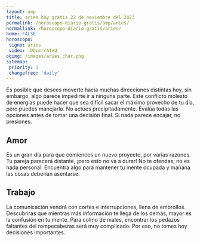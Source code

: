```yaml
---
layout: amp
title: aries hoy gratis 22 de noviembre del 2023 
permalink: /horoscopo-diario-gratis/amp/aries/
normallink: /horoscopo-diario-gratis/aries/
home: FALSE
horoscopo:
 signo: aries
 video: -DQpmrrAIeU
ogimg: /images/aries_char.png
sitemap:
 priority: 1
 changefreq: 'daily'
---
```



Es posible que desees moverte hacia muchas direcciones distintas hoy, sin embargo, algo parece impedirte ir a ninguna parte. Este conflicto molesto de energías puede hacer que sea difícil sacar el máximo provecho de tu día, pero puedes manejarlo. No actúes precipitadamente. Evalúa todas las opciones antes de tomar una decisión final. Si nada parece encajar, no presiones.

## Amor

Es un gran día para que comiences un nuevo proyecto, por varias razones. Tu pareja parecerá distante, ¡pero esto no va a durar! No te ofendas; no es nada personal. Encuentra algo para mantener tu mente ocupada y mañana las cosas deberían asentarse.

## Trabajo

La comunicación vendrá con cortes e interrupciones, llena de embrollos. Descubrirás que mientras más información te llega de los demás, mayor es la confusión en tu mente. Para colmo de males, encontrar los pedazos faltantes del rompecabezas será muy complicado. Por eso, no tomes hoy decisiones importantes.